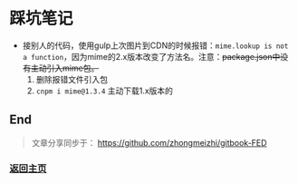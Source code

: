 # 踩坑笔记

* 接别人的代码，使用gulp上次图片到CDN的时候报错：`mime.lookup is not a function`，因为mime的2.x版本改变了方法名。注意：~~package.json中没有主动引入mime包。~~
    1. 删除报错文件引入包
    2. `cnpm i mime@1.3.4` 主动下载1.x版本的

## End
> 文章分享同步于： https://github.com/zhongmeizhi/gitbook-FED
### [返回主页](/README.md)